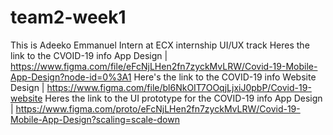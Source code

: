 # team2-week1
This is Adeeko Emmanuel 
Intern at ECX internship
UI/UX track
Heres the link to the CVOID-19 info App Design | https://www.figma.com/file/eFcNjLHen2fn7zyckMvLRW/Covid-19-Mobile-App-Design?node-id=0%3A1
Here's the link to the COVID-19 info Website Design | https://www.figma.com/file/bl6NkOIT7OOqjLjxiJ0pbP/Covid-19-website
Heres the link to the UI prototype for the COVID-19 info App Design | https://www.figma.com/proto/eFcNjLHen2fn7zyckMvLRW/Covid-19-Mobile-App-Design?scaling=scale-down
